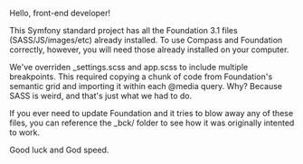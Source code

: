 Hello, front-end developer!

This Symfony standard project has all the Foundation 3.1 files (SASS/JS/images/etc) already installed. To use Compass and Foundation correctly, however, you will need those already installed on your computer.

We've overriden _settings.scss and app.scss to include multiple breakpoints. This required copying a chunk of code from Foundation's semantic grid and importing it within each @media query. Why? Because SASS is weird, and that's just what we had to do.

If you ever need to update Foundation and it tries to blow away any of these files, you can reference the _bck/ folder to see how it was originally intented to work.

Good luck and God speed.